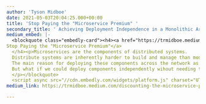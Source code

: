 ```yaml
---
author: 'Tyson Midboe'
date: 2021-05-03T20:04:25.000+00:00
title: 'Stop Paying the "Microservice Premium" '
secondary_title: ' Achieving Deployment Independence in a Monolithic Architecture '
medium_embed: |-
  <blockquote class="embedly-card"><h4><a href="https://trmidboe.medium.com/discounting-the-microservice-premium-a95311c61367">
Stop Paying the "Microservice Premium"</a>
  </h4><p>Microservices are the components of distributed systems. 
  Distribute systems are inherently harder to build and manage than monoliths.
  The main reason for deploying these components across the network as individual executables is to achieve deployment independence.
  But what if we could deploy components independently wihout needing to distribute them?
  </p></blockquote>
  <script async src="//cdn.embedly.com/widgets/platform.js" charset="UTF-8"></script>
medium_link: https://trmidboe.medium.com/discounting-the-microservice-premium-a95311c61367

---
```

